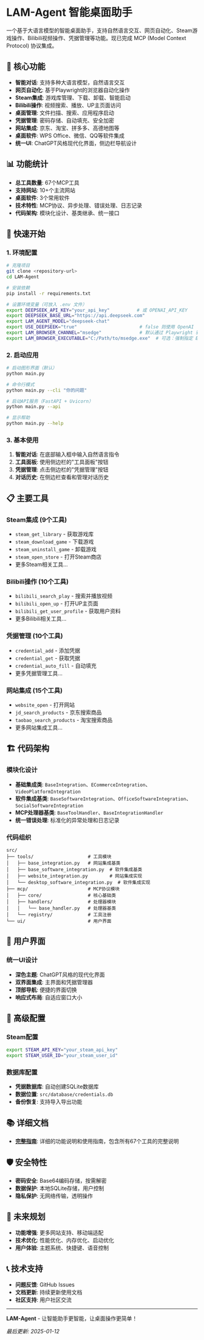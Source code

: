 # LAM-Agent 智能桌面助手

一个基于大语言模型的智能桌面助手，支持自然语言交互、网页自动化、Steam游戏操作、Bilibili视频操作、凭据管理等功能。现已完成 MCP (Model Context Protocol) 协议集成。

## 🚀 核心功能

- **智能对话**: 支持多种大语言模型，自然语言交互
- **网页自动化**: 基于Playwright的浏览器自动化操作
- **Steam集成**: 游戏库管理、下载、卸载、智能启动
- **Bilibili操作**: 视频搜索、播放、UP主页面访问
- **桌面管理**: 文件扫描、搜索、应用程序启动
- **凭据管理**: 密码存储、自动填充、安全加密
- **网站集成**: 京东、淘宝、拼多多、高德地图等
- **桌面软件**: WPS Office、微信、QQ等软件集成
- **统一UI**: ChatGPT风格现代化界面，侧边栏导航设计

## 📊 功能统计

- **总工具数量**: 67个MCP工具
- **支持网站**: 10+个主流网站
- **桌面软件**: 3个常用软件
- **技术特性**: MCP协议、异步处理、错误处理、日志记录
- **代码架构**: 模块化设计、基类继承、统一接口

## 🚀 快速开始

### 1. 环境配置
```bash
# 克隆项目
git clone <repository-url>
cd LAM-Agent

# 安装依赖
pip install -r requirements.txt

# 设置环境变量（可放入 .env 文件）
export DEEPSEEK_API_KEY="your_api_key"          # 或 OPENAI_API_KEY
export DEEPSEEK_BASE_URL="https://api.deepseek.com"
export LAM_AGENT_MODEL="deepseek-chat"
export USE_DEEPSEEK="true"                       # false 则使用 OpenAI
export LAM_BROWSER_CHANNEL="msedge"              # 默认通过 Playwright 驱动系统 Edge
export LAM_BROWSER_EXECUTABLE="C:/Path/to/msedge.exe"  # 可选：强制指定 Edge 路径
```

### 2. 启动应用
```bash
# 启动图形界面（默认）
python main.py

# 命令行模式
python main.py --cli "你的问题"

# 启动API服务（FastAPI + Uvicorn）
python main.py --api

# 显示帮助
python main.py --help
```

### 3. 基本使用
1. **智能对话**: 在底部输入框中输入自然语言指令
2. **工具面板**: 使用侧边栏的"工具面板"按钮
3. **凭据管理**: 点击侧边栏的"凭据管理"按钮
4. **对话历史**: 在侧边栏查看和管理对话历史

## 📋 主要工具

### Steam集成 (9个工具)
- `steam_get_library` - 获取游戏库
- `steam_download_game` - 下载游戏
- `steam_uninstall_game` - 卸载游戏
- `steam_open_store` - 打开Steam商店
- 更多Steam相关工具...

### Bilibili操作 (10个工具)
- `bilibili_search_play` - 搜索并播放视频
- `bilibili_open_up` - 打开UP主页面
- `bilibili_get_user_profile` - 获取用户资料
- 更多Bilibili相关工具...

### 凭据管理 (10个工具)
- `credential_add` - 添加凭据
- `credential_get` - 获取凭据
- `credential_auto_fill` - 自动填充
- 更多凭据管理工具...

### 网站集成 (15个工具)
- `website_open` - 打开网站
- `jd_search_products` - 京东搜索商品
- `taobao_search_products` - 淘宝搜索商品
- 更多网站集成工具...

## 🏗️ 代码架构

### 模块化设计
- **基础集成类**: `BaseIntegration`、`ECommerceIntegration`、`VideoPlatformIntegration`
- **软件集成基类**: `BaseSoftwareIntegration`、`OfficeSoftwareIntegration`、`SocialSoftwareIntegration`
- **MCP处理器基类**: `BaseToolHandler`、`BaseIntegrationHandler`
- **统一错误处理**: 标准化的异常处理和日志记录

### 代码组织
```
src/
├── tools/                    # 工具模块
│   ├── base_integration.py   # 网站集成基类
│   ├── base_software_integration.py  # 软件集成基类
│   ├── website_integration.py        # 网站集成实现
│   └── desktop_software_integration.py  # 软件集成实现
├── mcp/                      # MCP协议模块
│   ├── core/                 # 核心基础类
│   ├── handlers/             # 处理器模块
│   │   └── base_handler.py   # 处理器基类
│   └── registry/             # 工具注册
└── ui/                       # 用户界面
```

## 🎨 用户界面

### 统一UI设计
- **深色主题**: ChatGPT风格的现代化界面
- **双界面集成**: 主界面和凭据管理器
- **顶部导航**: 便捷的界面切换
- **响应式布局**: 自适应窗口大小

## 🔧 高级配置

### Steam配置
```bash
export STEAM_API_KEY="your_steam_api_key"
export STEAM_USER_ID="your_steam_user_id"
```

### 数据库配置
- **凭据数据库**: 自动创建SQLite数据库
- **数据位置**: `src/database/credentials.db`
- **备份恢复**: 支持导入导出功能

## 📚 详细文档

- **[完整指南](LAM_AGENT_FINAL_GUIDE.md)**: 详细的功能说明和使用指南，包含所有67个工具的完整说明

## 🛡️ 安全特性

- **密码安全**: Base64编码存储，按需解密
- **数据保护**: 本地SQLite存储，用户控制
- **隐私保护**: 无网络传输，透明操作

## 🔮 未来规划

- **功能增强**: 更多网站支持、移动端适配
- **技术优化**: 性能优化、内存优化、启动优化
- **用户体验**: 主题系统、快捷键、语音控制

## 📞 技术支持

- **问题反馈**: GitHub Issues
- **文档更新**: 持续更新使用文档
- **社区支持**: 用户社区交流

---

**LAM-Agent** - 让智能助手更智能，让桌面操作更简单！

*最后更新: 2025-01-12*